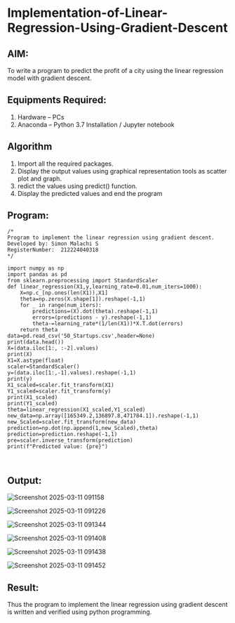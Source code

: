 # Implementation-of-Linear-Regression-Using-Gradient-Descent

## AIM:
To write a program to predict the profit of a city using the linear regression model with gradient descent.

## Equipments Required:
1. Hardware – PCs
2. Anaconda – Python 3.7 Installation / Jupyter notebook

## Algorithm
1. Import all the required packages.
2. Display the output values using graphical representation tools as scatter plot and graph.
3. redict the values using predict() function.
4. Display the predicted values and end the program

## Program:
```
/*
Program to implement the linear regression using gradient descent.
Developed by: Simon Malachi S
RegisterNumber:  212224040318
*/
```
```
import numpy as np
import pandas as pd
from sklearn.preprocessing import StandardScaler
def linear_regression(X1,y,learning_rate=0.01,num_iters=1000):
    X=np.c_[np.ones(len(X1)),X1]
    theta=np.zeros(X.shape[1]).reshape(-1,1)
    for _ in range(num_iters):
        predictions=(X).dot(theta).reshape(-1,1)
        errors=(predictions - y).reshape(-1,1)
        theta-=learning_rate*(1/len(X1))*X.T.dot(errors)
    return theta
data=pd.read_csv('50_Startups.csv',header=None)
print(data.head())
X=(data.iloc[1:, :-2].values)
print(X)
X1=X.astype(float)
scaler=StandardScaler()
y=(data.iloc[1:,-1].values).reshape(-1,1)
print(y)
X1_scaled=scaler.fit_transform(X1)
Y1_scaled=scaler.fit_transform(y)
print(X1_scaled)
print(Y1_scaled)
theta=linear_regression(X1_scaled,Y1_scaled)
new_data=np.array([165349.2,136897.8,471784.1]).reshape(-1,1)
new_Scaled=scaler.fit_transform(new_data)
prediction=np.dot(np.append(1,new_Scaled),theta)
prediction=prediction.reshape(-1,1)
pre=scaler.inverse_transform(prediction)
print(f"Predicted value: {pre}")



```

## Output:
![Screenshot 2025-03-11 091158](https://github.com/user-attachments/assets/25ed1687-d2e9-4fd5-ac08-8b3293539699)


![Screenshot 2025-03-11 091226](https://github.com/user-attachments/assets/5fd0ebb8-01b4-4a6b-b7c8-94f97c8a7ddf)

![Screenshot 2025-03-11 091344](https://github.com/user-attachments/assets/f98e975f-d397-4fe8-831a-10b791b23610)

![Screenshot 2025-03-11 091408](https://github.com/user-attachments/assets/059ffd95-1078-446f-9708-3cc540cce4b3)

![Screenshot 2025-03-11 091438](https://github.com/user-attachments/assets/82ae276b-c11f-4e30-9b9a-98e48e64b6ad)


![Screenshot 2025-03-11 091452](https://github.com/user-attachments/assets/2f77525b-e940-4a59-9cd4-04a61d2485c5)


## Result:
Thus the program to implement the linear regression using gradient descent is written and verified using python programming.
